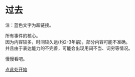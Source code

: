 # 过去

注：蓝色文字为超链接。

所有事件的核心。  
因为内容较多，时间较久远(约2-3年前)，部分内容可能不准确。  
并且由于表达能力的不完善，可能会出现用词不当、词穷等情况。

慢慢看吧。

[点此处开始](original.html)  